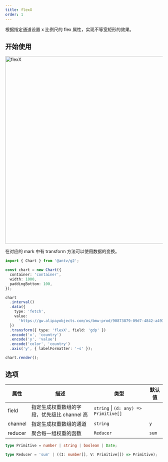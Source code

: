 ```yaml
---
title: flexX
order: 1
---
```


根据指定通道设置 x 比例尺的 flex 属性，实现不等宽矩形的效果。

## 开始使用

<img alt="flexX" src="https://mdn.alipayobjects.com/huamei_qa8qxu/afts/img/A*NfBaTZtrUhoAAAAAAAAAAAAADmJ7AQ/original" width="600" />

在对应的 mark 中有 transform 方法可以使用数据的变换。

```ts
import { Chart } from '@antv/g2';

const chart = new Chart({
  container: 'container',
  width: 1000,
  paddingBottom: 100,
});

chart
  .interval()
  .data({
    type: 'fetch',
    value:
      'https://gw.alipayobjects.com/os/bmw-prod/90873879-09d7-4842-a493-03fb560267bc.csv',
  })
  .transform({ type: 'flexX', field: 'gdp' })
  .encode('x', 'country')
  .encode('y', 'value')
  .encode('color', 'country')
  .axis('y', { labelFormatter: '~s' });

chart.render();
```

## 选项

| 属性    | 描述                                        | 类型                                  | 默认值 |
| ------- | ------------------------------------------- | ------------------------------------- | ------ |
| field   | 指定生成权重数组的字段，优先级比 channel 高 | `string` \| `(d: any) => Primitive[]` |        |
| channel | 指定生成权重数组的通道                      | `string`                              | `y`    |
| reducer | 聚合每一组权重的函数                        | `Reducer`                             | `sum`  |

```ts
type Primitive = number | string | boolean | Date;

type Reducer = 'sum' | ((I: number[], V: Primitive[]) => Primitive);
```
